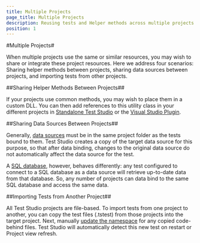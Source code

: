 ```yaml
---
title: Multiple Projects
page_title: Multiple Projects
description: Reusing tests and Helper methods across multiple projects. When multiple projects use the same or similar resources, you may wish to share or integrate these project resources. Here we address four scenarios - Sharing helper methods (standalone code file) between projects, sharing data sources between projects, and importing tests from other projects.
position: 1
---
```

#Multiple Projects#

When multiple projects use the same or similar resources, you may wish to share or integrate these project resources. Here we address four scenarios: Sharing helper methods between projects, sharing data sources between projects, and importing tests from other projects.

##Sharing Helper Methods Between Projects##

If your projects use common methods, you may wish to place them in a custom DLL. You can then add references to this utility class in your different projects in <a href="/advanced-topics/coded-samples/general/utility-class-in-standalone" target="_blank">Standalone Test Studio</a> or the <a href="/advanced-topics/coded-samples/general/use-external-dll-in-vs" target="_blank">Visual Studio Plugin</a>.

##Sharing Data Sources Between Projects##

Generally, <a href="/features/data-driven-testing/bind-test-data-source" target="_blank">data sources</a> must be in the same project folder as the tests bound to them. Test Studio creates a copy of the target data source for this purpose, so that after data binding, changes to the original data source do not automatically affect the data source for the test. 

A <a href="/features/data-driven-testing/sql-database-example" target="_blank">SQL database</a>, however, behaves differently: any test configured to connect to a SQL database as a data source will retrieve up-to-date data from that database. So, any number of projects can data bind to the same SQL database and access the same data.

##Importing Tests from Another Project##

All Test Studio projects are file-based. To import tests from one project to another, you can copy the test files (.tstest) from those projects into the target project. Next, manually <a href="/troubleshooting-guide/test-execution-problems-tg/pages-not-defined" target="_blank">update the namespace</a> for any copied code-behind files. Test Studio will automatically detect this new test on restart or Project view refresh. 